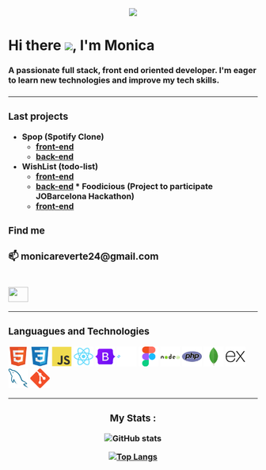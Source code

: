 <div align="center">
  <img src="https://pbs.twimg.com/media/FdFdU0LXgAEDemN.png" width="300" />
  <h1 align="left">Hi there <img src="https://media.giphy.com/media/hvRJCLFzcasrR4ia7z/giphy.gif" width="25px">, I'm Monica</h1>
  <h3 align="left">A passionate full stack, front end oriented developer. I'm eager to learn new technologies and improve my tech skills.<h3>
<div>

  ---
  
  <div align="left">
    <h3>Last projects</h3>
   
   *  Spop (Spotify Clone) 
       * [front-end](https://github.com/EdgarArcos/Spop-Spotify-)
       * [back-end](https://github.com/EdgarArcos/Spop-Spotify-Backend)
   *  WishList (todo-list)
       * [front-end](https://github.com/monica-reverte/reactjs-wish-list) 
       * [back-end](https://github.com/monica-reverte/wish-list-backend) 
    *  Foodicious (Project to participate JOBarcelona Hackathon)
       * [front-end](https://github.com/monica-reverte/foodicious) 

    
  </div>
  
  
  
  <div align="left">
    <h3 align="left">Find me <h3>
    <p>📫 monicareverte24@gmail.com</p><br>
    <a href="https://www.linkedin.com/in/monica-reverte"><img align="center" src="https://raw.githubusercontent.com/rahuldkjain/github-profile-readme-generator/master/src/images/icons/Social/linked-in-alt.svg" height="30" width="40"/></a>
  </div>
 
 --- 
  
<div align="left">
  <h3>Languagues and Technologies</h3>
  <div>
    <img src="https://github.com/devicons/devicon/blob/master/icons/html5/html5-original.svg" alt="html" width="40" height="40" />
    <img src="https://raw.githubusercontent.com/devicons/devicon/1119b9f84c0290e0f0b38982099a2bd027a48bf1/icons/css3/css3-original.svg" alt="css" width="40" height="40" />
    <img src="https://raw.githubusercontent.com/devicons/devicon/1119b9f84c0290e0f0b38982099a2bd027a48bf1/icons/javascript/javascript-original.svg" alt="javascript" width="40" height="40" />
    <img src="https://raw.githubusercontent.com/devicons/devicon/1119b9f84c0290e0f0b38982099a2bd027a48bf1/icons/react/react-original.svg" alt="react" width="40" height="40" />
    <img src="https://raw.githubusercontent.com/devicons/devicon/1119b9f84c0290e0f0b38982099a2bd027a48bf1/icons/bootstrap/bootstrap-original.svg" alt="bootstrap" width="40" height="40" />
    <img src="https://raw.githubusercontent.com/devicons/devicon/1119b9f84c0290e0f0b38982099a2bd027a48bf1/icons/tailwindcss/tailwindcss-original-wordmark.svg" alt="tailwind" width="40" height="40" />
    <img src="https://raw.githubusercontent.com/devicons/devicon/1119b9f84c0290e0f0b38982099a2bd027a48bf1/icons/figma/figma-original.svg" alt="figma" width="40" height="40" />
    <img src="https://raw.githubusercontent.com/devicons/devicon/1119b9f84c0290e0f0b38982099a2bd027a48bf1/icons/nodejs/nodejs-original-wordmark.svg" alt="nodejs" width="40" height="40" />
    <img src="https://raw.githubusercontent.com/devicons/devicon/1119b9f84c0290e0f0b38982099a2bd027a48bf1/icons/php/php-original.svg" alt="php" width="40" height="40" />
    <img src="https://raw.githubusercontent.com/devicons/devicon/1119b9f84c0290e0f0b38982099a2bd027a48bf1/icons/mongodb/mongodb-original.svg" alt="mongodb" width="40" height="40" />
    <img src="https://raw.githubusercontent.com/devicons/devicon/1119b9f84c0290e0f0b38982099a2bd027a48bf1/icons/express/express-original.svg" alt="express" width="40" height="40" />
    <img src="https://raw.githubusercontent.com/devicons/devicon/1119b9f84c0290e0f0b38982099a2bd027a48bf1/icons/mysql/mysql-original.svg" alt="mySQL" width="40" height="40" />
     <img src="https://raw.githubusercontent.com/devicons/devicon/1119b9f84c0290e0f0b38982099a2bd027a48bf1/icons/git/git-original.svg" alt="git" width="40" height="40" />
    
  </div>
</div>
  
  ---
  
  ### My Stats :
  
  ![GitHub stats](https://github-readme-stats.vercel.app/api?username=monica-reverte&show_icons=true&theme=tokyonight)
  
  [![Top Langs](https://github-readme-stats.vercel.app/api/top-langs/?username=monica-reverte&hide_progress=false&theme=transparent)](https://github.com/anuraghazra/github-readme-stats)



<!--
**monica-reverte/monica-reverte** is a ✨ _special_ ✨ repository because its `README.md` (this file) appears on your GitHub profile.

Here are some ideas to get you started:

- 🔭 I’m currently working on ...
- 🌱 I’m currently learning ...
- 👯 I’m looking to collaborate on ...
- 🤔 I’m looking for help with ...
- 💬 Ask me about ...
- 📫 How to reach me: ...
- 😄 Pronouns: ...
- ⚡ Fun fact: ...
-->
